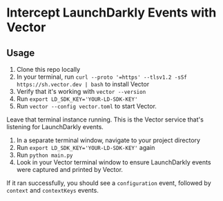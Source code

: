 # Intercept LaunchDarkly Events with Vector

## Usage
1. Clone this repo locally
1. In your terminal, run `curl --proto '=https' --tlsv1.2 -sSf https://sh.vector.dev | bash` to install Vector
1. Verify that it's working with `vector --version`
1. Run `export LD_SDK_KEY='YOUR-LD-SDK-KEY'`
1. Run `vector --config vector.toml` to start Vector.

Leave that terminal instance running. This is the Vector service that's listening for LaunchDarkly events.

1. In a separate terminal window, navigate to your project directory
1. Run `export LD_SDK_KEY='YOUR-LD-SDK-KEY'` again
1. Run `python main.py`
1. Look in your Vector terminal window to ensure LaunchDarkly events were captured and printed by Vector.

If it ran successfully, you should see a `configuration` event, followed by `context` and `contextKeys` events.